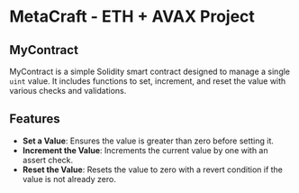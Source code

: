 # MetaCraft - ETH + AVAX Project


## MyContract

MyContract is a simple Solidity smart contract designed to manage a single `uint` value. It includes functions to set, increment, and reset the value with various checks and validations.

## Features

- **Set a Value**: Ensures the value is greater than zero before setting it.
- **Increment the Value**: Increments the current value by one with an assert check.
- **Reset the Value**: Resets the value to zero with a revert condition if the value is not already zero.
